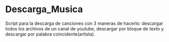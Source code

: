 # Descarga_Musica
Script para la descarga de canciones con 3 maneras de hacerlo: descargar todos los archivos de un canal de youtube, descargar por bloque de texto y descargar por palabra coincidente(artista).
